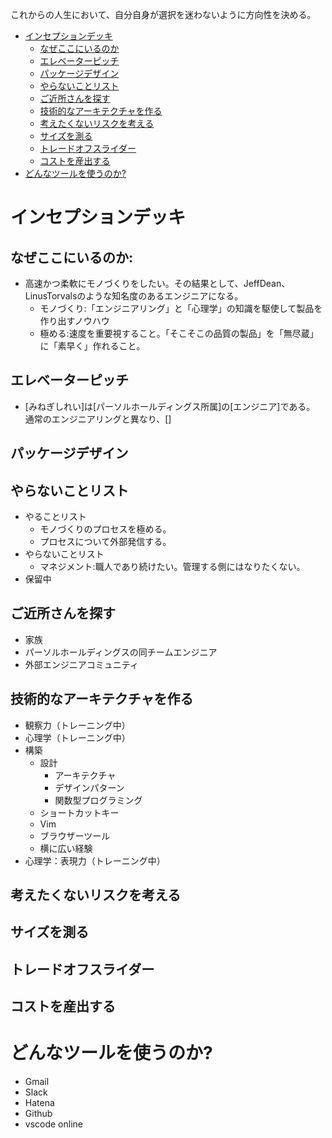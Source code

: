 
これからの人生において、自分自身が選択を迷わないように方向性を決める。

- [インセプションデッキ](#インセプションデッキ)
  - [なぜここにいるのか](#なぜここにいるのか)
  - [エレベーターピッチ](#エレベーターピッチ)
  - [パッケージデザイン](#パッケージデザイン)
  - [やらないことリスト](#やらないことリスト)
  - [ご近所さんを探す](#ご近所さんを探す)
  - [技術的なアーキテクチャを作る](#技術的なアーキテクチャを作る)
  - [考えたくないリスクを考える](#考えたくないリスクを考える)
  - [サイズを測る](#サイズを測る)
  - [トレードオフスライダー](#トレードオフスライダー)
  - [コストを産出する](#コストを産出する)
- [どんなツールを使うのか?](#どんなツールを使うのか)


# インセプションデッキ

## なぜここにいるのか:

- 高速かつ柔軟にモノづくりをしたい。その結果として、JeffDean、LinusTorvalsのような知名度のあるエンジニアになる。
  - モノづくり:「エンジニアリング」と「心理学」の知識を駆使して製品を作り出すノウハウ
  - 極める:速度を重要視すること。「そこそこの品質の製品」を「無尽蔵」に「素早く」作れること。


## エレベーターピッチ

- [みねぎしれい]は[パーソルホールディングス所属]の[エンジニア]である。
通常のエンジニアリングと異なり、[]

## パッケージデザイン


## やらないことリスト

- やることリスト
  - モノづくりのプロセスを極める。
  - プロセスについて外部発信する。
- やらないことリスト
  - マネジメント:職人であり続けたい。管理する側にはなりたくない。
- 保留中


## ご近所さんを探す

- 家族
- パーソルホールディングスの同チームエンジニア
- 外部エンジニアコミュニティ



## 技術的なアーキテクチャを作る

- 観察力（トレーニング中）
- 心理学（トレーニング中）
- 構築
  - 設計
    - アーキテクチャ
    - デザインパターン
    - 関数型プログラミング
  - ショートカットキー
  - Vim
  - ブラウザーツール
  - 横に広い経験
- 心理学：表現力（トレーニング中）


## 考えたくないリスクを考える


## サイズを測る


## トレードオフスライダー


## コストを産出する


# どんなツールを使うのか?

- Gmail
- Slack
- Hatena
- Github
- vscode online




